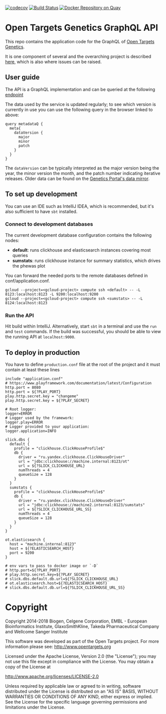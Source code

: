 [![codecov](https://codecov.io/gh/opentargets/genetics-api/branch/master/graph/badge.svg)](https://codecov.io/gh/opentargets/genetics-api)
[![Build Status](https://travis-ci.com/opentargets/genetics-api.svg)](https://travis-ci.com/opentargets/genetics-api)
[![Docker Repository on Quay](https://quay.io/repository/opentargets/genetics-api/status "Docker Repository on Quay")](https://quay.io/repository/opentargets/genetics-api)

# Open Targets Genetics GraphQL API
This repo contains the application code for the GraphQL of [Open Targets Genetics](https://genetics.opentargets.org/).

It is one component of several and the overarching project is described [here](https://github.com/opentargets/genetics), which is also where issues can be raised.

## User guide

The API is a GraphQL implementation and can be queried at the following [endpoint](http://genetics-api.opentargets.io/graphql/browser)

The data used by the service is updated regularly; to see which version is currently in use you can use the following query in the browser linked to above:

```graqhql
query metadataQ {
  meta{
    dataVersion {
      major
      minor
      patch
    }
  }
}
``` 
The `dataVersion` can be typically interpreted as the major version being the year, the minor version the month, and the patch number indicating iterative releases. Older data can be found on the [Genetics Portal's data mirror](ftp://ftp.ebi.ac.uk/pub/databases/opentargets/genetics/).

## To set up development
You can use an IDE such as IntelliJ IDEA, which is recommended, but it's also sufficient to have `sbt` installed.

### Connect to development databases
The current development database configuration contains the following nodes:
* **default**: runs clickhouse and elasticsearch instances covering most queries
* **sumstats**: runs clickhouse instance for summary statistics, which drives the phewas plot

You can forward the needed ports to the remote databases defined in conf/application.conf.
```
gcloud --project=<gcloud-project> compute ssh <default> -- -L 8123:localhost:8123 -L 9200:localhost:9200
gcloud --project=<gcloud-project> compute ssh <sumstats> -- -L 8124:localhost:8123
```

### Run the API
Hit build within IntelliJ. Alternatively, start `sbt` in a terminal and use the `run` and `test` commands. If the build was successful, you should be able to view the running API at `localhost:9000`.

## To deploy in production

You have to define `production.conf` file at the root of the project and it must contain at least these lines

```
include "application.conf"
# https://www.playframework.com/documentation/latest/Configuration
http.port = 8080
http.port = ${?PLAY_PORT}
play.http.secret.key = "changeme"
play.http.secret.key = ${?PLAY_SECRET}

# Root logger:
logger=ERROR
# Logger used by the framework:
logger.play=ERROR
# Logger provided to your application:
logger.application=INFO

slick.dbs {
  default {
    profile = "clickhouse.ClickHouseProfile$"
    db {
      driver = "ru.yandex.clickhouse.ClickHouseDriver"
      url = "jdbc:clickhouse://machine.internal:8123/ot"
      url = ${?SLICK_CLICKHOUSE_URL}
      numThreads = 4
      queueSize = 128
    }
  }
  sumstats {
    profile = "clickhouse.ClickHouseProfile$"
    db {
      driver = "ru.yandex.clickhouse.ClickHouseDriver"
      url = "jdbc:clickhouse://machine2.internal:8123/sumstats"
      url = ${?SLICK_CLICKHOUSE_URL_SS}
      numThreads = 4
      queueSize = 128
    }
  }
}

ot.elasticsearch {
  host = "machine.internal:8123"
  host = ${?ELASTICSEARCH_HOST}
  port = 9200
}

# env vars to pass to docker image or `-D`
# http.port=${?PLAY_PORT}
# play.http.secret.key=${?PLAY_SECRET}
# slick.dbs.default.db.url=${?SLICK_CLICKHOUSE_URL}
# ot.elasticsearch.host=${?ELASTICSEARCH_HOST}
# slick.dbs.default.db.url=${?SLICK_CLICKHOUSE_URL_SS}

```

# Copyright
Copyright 2014-2018 Biogen, Celgene Corporation, EMBL - European Bioinformatics Institute, GlaxoSmithKline, Takeda Pharmaceutical Company and Wellcome Sanger Institute

This software was developed as part of the Open Targets project. For more information please see: http://www.opentargets.org

Licensed under the Apache License, Version 2.0 (the "License");
you may not use this file except in compliance with the License.
You may obtain a copy of the License at

   http://www.apache.org/licenses/LICENSE-2.0

Unless required by applicable law or agreed to in writing, software
distributed under the License is distributed on an "AS IS" BASIS,
WITHOUT WARRANTIES OR CONDITIONS OF ANY KIND, either express or implied.
See the License for the specific language governing permissions and
limitations under the License.
